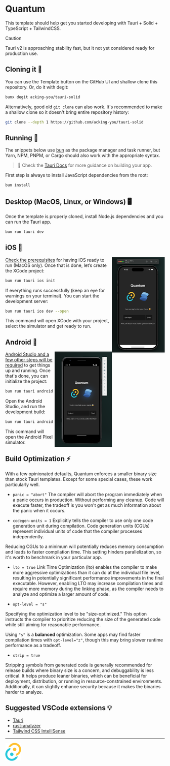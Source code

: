 # Quantum

This template should help get you started developing with Tauri + Solid + TypeScript + TailwindCSS.

> [!Caution]
> Tauri v2 is approaching stability fast, but it not yet considered ready for production use.

## Cloning it 🐑

You can use the Template button on the GitHub UI and shallow clone this repository. Or, do it with degit:

```sh
bunx degit acking-you/tauri-solid
```

Alternatively, good old `git clone` can also work. It's recommended to make a shallow clone so it doesn't bring entire repository history:

```sh
git clone --depth 1 https://github.com/acking-you/tauri-solid
```

## Running 🚤

The snippets below use [bun](https://bun.sh) as the package manager and task runner, but Yarn, NPM, PNPM, or Cargo should also work with the appropriate syntax.

> 🛟 Check the [Tauri Docs](https://beta.tauri.app/) for more guidance on building your app.

First step is always to install JavaScript dependencies from the root:

```sh
bun install
```

## Desktop (MacOS, Linux, or Windows) 🖥️

Once the template is properly cloned, install Node.js dependencies and you can run the Tauri app.

```sh
bun run tauri dev
```

## iOS 🍎

<img src="/docs/ios.png" align="right" height="300"/>

[Check the prerequisites](https://beta.tauri.app/guides/prerequisites/#ios) for having iOS ready to run (MacOS only).
Once that is done, let’s create the XCode project:

```sh
bun run tauri ios init
```

If everything runs successfully (keep an eye for warnings on your terminal).
You can start the development server:

```sh
bun run tauri ios dev --open
```

This command will open XCode with your project, select the simulator and get ready to run.

## Android 🤖

<img src="/docs/android.png" align="right" height="300"/>

[Android Studio and a few other steps will be required](https://beta.tauri.app/guides/prerequisites/#android) to get things up and running.
Once that's done, you can initialize the project:

```sh
bun run tauri android init
```

Open the Android Studio, and run the development build:

```sh
bun run tauri android dev
```

This command will open the Android Pixel simulator.

## Build Optimization ⚡

With a few opinionated defaults, Quantum enforces a smaller binary size than stock Tauri templates. Except for some special cases, these work particularly well.

- `panic = "abort"`
  The compiler will abort the program immediately when a panic occurs in production. Without performing any cleanup. Code will execute faster, the tradeoff is you won't get as much information about the panic when it occurs.

- `codegen-units = 1`
  Explicitly tells the compiler to use only one code generation unit during compilation. Code generation units (CGUs) represent individual units of code that the compiler processes independently.

Reducing CGUs to a minimum will potentially reduces memory consumption and leads to faster compilation time. This setting hinders parallelization, so it's worth to benchmark in your particular app.

- `lto = true`
  Link Time Optimization (lto) enables the compiler to make more aggressive optimizations than it can do at the individual file level, resulting in potentially significant performance improvements in the final executable. However, enabling LTO may increase compilation times and require more memory during the linking phase, as the compiler needs to analyze and optimize a larger amount of code.

- `opt-level = "s"`

Specifying the optimization level to be "size-optimized." This option instructs the compiler to prioritize reducing the size of the generated code while still aiming for reasonable performance.

Using `"s"` is a **balanced** optimization. Some apps may find faster compilation times with `opt-level="z"`, though this may bring slower runtime performance as a tradeoff.

- `strip = true`

Stripping symbols from generated code is generally recommended for release builds where binary size is a concern, and debuggability is less critical. It helps produce leaner binaries, which can be beneficial for deployment, distribution, or running in resource-constrained environments. Additionally, it can slightly enhance security because it makes the binaries harder to analyze.

## Suggested VSCode extensions 💡

- [Tauri](https://marketplace.visualstudio.com/items?itemName=tauri-apps.tauri-vscode)
- [rust-analyzer](https://marketplace.visualstudio.com/items?itemName=rust-lang.rust-analyzer)
- [Tailwind CSS IntelliSense](https://marketplace.visualstudio.com/items?itemName=bradlc.vscode-tailwindcss)

---

<img width="50" src="/public/tauri.svg" />
